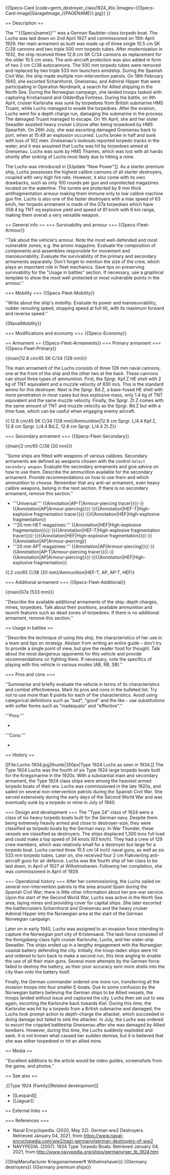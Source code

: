 {{Specs-Card
|code=germ_destroyer_class1924_iltis
|images={{Specs-Card-Image|GarageImage_{{PAGENAME}}.jpg}}
}}

== Description ==
<!-- ''In the first part of the description, cover the history of the ship's creation and military application. In the second part, tell the reader about using this ship in the game. Add a screenshot: if a beginner player has a hard time remembering vehicles by name, a picture will help them identify the ship in question.'' -->
The '''{{Specs|name}}''' was a German Raubtier-class torpedo boat. The Luchs was laid down on 2nd April 1927 and commissioned on 15th April 1929. Her main armament as built was made up of three single 10.5 cm SK C/28 cannons and two triple 500 mm torpedo tubes. After modernisation in 1932, the ship received three 12.8 cm SK C/34 cannons as replacement for the older 10.5 cm ones. The anti-aircraft protection was also added in form of two 2 cm C/38 autocannons. The 500 mm torpedo tubes were removed and replaced by two triple 533 mm launchers amidship. During the Spanish Civil War, the ship made multiple non-intervention patrols. On 18th February 1940, she escorted Scharnhorst, Gneisenau, and Admiral Hipper that were participating in Operation Nordmark, a search for Allied shipping in the North Sea. During the Norwegian campaign, she landed troops tasked with capturing Kristiansand and OdderØya Fortress. During the battle, on 9th April, cruiser Karlsruhe was sunk by torpedoes from British submarine HMS Truant, while Luchs managed to evade the torpedoes. After the evasion, Luchs went for a depth charge run, damaging the submarine in the process. The damaged Truant managed to escape. On 1th April, she and her sister Seeadler assisted heavy cruiser Lützow after being torpedoed by HMS Spearfish. On 26th July, she was escorting damaged Gneisenau back to port, when at 15:49 an explosion occurred. Luchs broke in half and sunk with loss of 102 men. Gneisenau's lookouts reported torpedo tracks in the water, and it was assumed that Luchs was hit by torpedoes aimed at Gneisenau. Luchs was sunk by HMS Thames, which was lost with all hands shortly after sinking of Luchs most likely due to hitting a mine.

The Luchs was introduced in [[Update "New Power"]]. As a starter premium ship, Luchs possesses the highest calibre cannons of all starter destroyers, coupled with very high fire rate. However, it also come with its own drawbacks, such as only 100 rounds per gun and unprotected magazines located on the waterline. The turrets are protected by 8 mm thick antifragmentation armour making them immune only to low calibre machine gun fire. Luchs is also one of the faster destroyers with a max speed of 63 km/h, her torpedo armament is made of the G7a torpedoes which have 358.4 kg TNT eq explosive yield and speed of 81 km/h with 6 km range, making them overall a very versatile weapon.

== General info ==
=== Survivability and armour ===
{{Specs-Fleet-Armour}}
<!-- ''Talk about the vehicle's armour. Note the most well-defended and most vulnerable zones, e.g. the ammo magazine. Evaluate the composition of components and assemblies responsible for movement and manoeuvrability. Evaluate the survivability of the primary and secondary armaments separately. Don't forget to mention the size of the crew, which plays an important role in fleet mechanics. Save tips on preserving survivability for the "Usage in battles" section. If necessary, use a graphical template to show the most well-protected or most vulnerable points in the armour.'' -->
''Talk about the vehicle's armour. Note the most well-defended and most vulnerable zones, e.g. the ammo magazine. Evaluate the composition of components and assemblies responsible for movement and manoeuvrability. Evaluate the survivability of the primary and secondary armaments separately. Don't forget to mention the size of the crew, which plays an important role in fleet mechanics. Save tips on preserving survivability for the "Usage in battles" section. If necessary, use a graphical template to show the most well-protected or most vulnerable points in the armour.''

=== Mobility ===
{{Specs-Fleet-Mobility}}
<!-- ''Write about the ship's mobility. Evaluate its power and manoeuvrability, rudder rerouting speed, stopping speed at full tilt, with its maximum forward and reverse speed.'' -->
''Write about the ship's mobility. Evaluate its power and manoeuvrability, rudder rerouting speed, stopping speed at full tilt, with its maximum forward and reverse speed.''

{{NavalMobility}}

=== Modifications and economy ===
{{Specs-Economy}}

== Armament ==
{{Specs-Fleet-Armaments}}
=== Primary armament ===
{{Specs-Fleet-Primary}}
<!-- ''Provide information about the characteristics of the primary armament. Evaluate their efficacy in battle based on their reload speed, ballistics and the capacity of their shells. Add a link to the main article about the weapon: <code><nowiki>{{main|Weapon name (calibre)}}</nowiki></code>. Broadly describe the ammunition available for the primary armament, and provide recommendations on how to use it and which ammunition to choose.'' -->
{{main|12.8 cm/45 SK C/34 (128 mm)}}

The main armament of the Luchs consists of three 128 mm naval cannons, one at the front of the ship and the other two at the back. These cannons can shoot three types of ammunition. First, the Sprgr. Kpf.Z HE shell with 2 kg of TNT equivalent and a muzzle velocity of 830 m/s. This is the standard ammo for this destroyer. Next is the Sprgr. Bd.Z, a base-fused HE shell with more penetration in most cases but less explosive mass, only 1.4 kg of TNT equivalent and the same muzzle velocity. Finally, the Sprgr. Zt.Z comes with the same amount of TNT and muzzle velocity as the Sprgr. Bd.Z but with a time fuse, which can be useful when engaging enemy aircraft.

{{:12.8 cm/45 SK C/34 (128 mm)/Ammunition|12.8 cm Sprgr. L/4.4 Kpf.Z, 12.8 cm Sprgr. L/4.4 Bd.Z, 12.8 cm Sprgr. L/4.4 Zt.Z}}

=== Secondary armament ===
{{Specs-Fleet-Secondary}}
<!-- ''Some ships are fitted with weapons of various calibres. Secondary armaments are defined as weapons chosen with the control <code>Select secondary weapon</code>. Evaluate the secondary armaments and give advice on how to use them. Describe the ammunition available for the secondary armament. Provide recommendations on how to use them and which ammunition to choose. Remember that any anti-air armament, even heavy calibre weapons, belong in the next section. If there is no secondary armament, remove this section.'' -->
{{main|2 cm/65 C/38 (20 mm)}}

''Some ships are fitted with weapons of various calibres. Secondary armaments are defined as weapons chosen with the control <code>Select secondary weapon</code>. Evaluate the secondary armaments and give advice on how to use them. Describe the ammunition available for the secondary armament. Provide recommendations on how to use them and which ammunition to choose. Remember that any anti-air armament, even heavy calibre weapons, belong in the next section. If there is no secondary armament, remove this section.''

* '''Universal:''' {{Annotation|AP-T|Armour-piercing tracer}}{{-}}{{Annotation|AP|Armour-piercing}}{{-}}{{Annotation|HEF-T|High-explosive fragmentation tracer}}{{-}}{{Annotation|HEF|High-explosive fragmentation}}
* '''20 mm HET magazines:''' {{Annotation|HEF|High-explosive fragmentation}}{{-}}{{Annotation|HEF-T|High-explosive fragmentation tracer}}{{-}}{{Annotation|HEF|High-explosive fragmentation}}{{-}}{{Annotation|AP|Armour-piercing}}
* '''20 mm APT magazines:''' {{Annotation|AP|Armour-piercing}}{{-}}{{Annotation|AP-T|Armour-piercing tracer}}{{-}}{{Annotation|AP|Armour-piercing}}{{-}}{{Annotation|HEF|High-explosive fragmentation}}

{{:2 cm/65 C/38 (20 mm)/Ammunition|HEF-T, AP, AP-T, HEF}}

=== Additional armament ===
{{Specs-Fleet-Additional}}
<!-- ''Describe the available additional armaments of the ship: depth charges, mines, torpedoes. Talk about their positions, available ammunition and launch features such as dead zones of torpedoes. If there is no additional armament, remove this section.'' -->
{{main|G7a (533 mm)}}

''Describe the available additional armaments of the ship: depth charges, mines, torpedoes. Talk about their positions, available ammunition and launch features such as dead zones of torpedoes. If there is no additional armament, remove this section.''

== Usage in battles ==
<!-- ''Describe the technique of using this ship, the characteristics of her use in a team and tips on strategy. Abstain from writing an entire guide – don't try to provide a single point of view, but give the reader food for thought. Talk about the most dangerous opponents for this vehicle and provide recommendations on fighting them. If necessary, note the specifics of playing with this vehicle in various modes (AB, RB, SB).'' -->
''Describe the technique of using this ship, the characteristics of her use in a team and tips on strategy. Abstain from writing an entire guide – don't try to provide a single point of view, but give the reader food for thought. Talk about the most dangerous opponents for this vehicle and provide recommendations on fighting them. If necessary, note the specifics of playing with this vehicle in various modes (AB, RB, SB).''

=== Pros and cons ===
<!-- ''Summarise and briefly evaluate the vehicle in terms of its characteristics and combat effectiveness. Mark its pros and cons in the bulleted list. Try not to use more than 6 points for each of the characteristics. Avoid using categorical definitions such as "bad", "good" and the like - use substitutions with softer forms such as "inadequate" and "effective".'' -->
''Summarise and briefly evaluate the vehicle in terms of its characteristics and combat effectiveness. Mark its pros and cons in the bulleted list. Try not to use more than 6 points for each of the characteristics. Avoid using categorical definitions such as "bad", "good" and the like - use substitutions with softer forms such as "inadequate" and "effective".''

'''Pros:'''

*

'''Cons:'''

*

== History ==
<!-- ''Describe the history of the creation and combat usage of the ship in more detail than in the introduction. If the historical reference turns out to be too long, take it to a separate article, taking a link to the article about the ship and adding a block "/History" (example: <nowiki>https://wiki.warthunder.com/(Ship-name)/History</nowiki>) and add a link to it here using the <code>main</code> template. Be sure to reference text and sources by using <code><nowiki><ref></ref></nowiki></code>, as well as adding them at the end of the article with <code><nowiki><references /></nowiki></code>. This section may also include the ship's dev blog entry (if applicable) and the in-game encyclopedia description (under <code><nowiki>=== In-game description ===</nowiki></code>, also if applicable).'' -->
[[File:Luchs-1934.jpg|thumb|350px|Type 1924 Luchs as seen in 1934.]]
The Type 1924 Luchs was the fourth of six Type 1924 large torpedo boats built for the Kriegsmarine in the 1920s. With a substantial main and secondary armament, the Type 1924 class ships were among the heaviest armed torpedo boats of their era. Luchs was commissioned in the late 1920s, and sailed on several non-intervention patrols during the Spanish Civil War. She served extensively during the early days of the Second World War and was eventually sunk by a torpedo or mine in July of 1940.

=== Design and development ===
The "Type 24" class of 1924 were a class of six heavy torpedo boats built for the German navy. Despite them being extremely heavily armed and close to destroyer-size, they were classified as torpedo boats by the German navy. In War Thunder, these vessels are classified as destroyers. The ships displaced 1,300 tons full load and could make a top speed of 34 knots (63 km/h). They had a crew of 129 crew members, which was relatively small for a destroyer but large for a torpedo boat. Luchs carried three 10.5 cm (4 inch) naval guns, as well as six 533 mm torpedo tubes. Later on, she received four 2 cm Flakvierling anti-aircraft guns for air defence. Luchs was the fourth ship of her class to be laid down, in April of 1927 at Wilhelmshaven. Following her completion, she was commissioned in April of 1929.

=== Operational history ===
After her commissioning, the Luchs sailed on several non-intervention patrols to the area around Spain during the Spanish Civil War; there is little other information about her pre-war service. Upon the start of the Second World War, Luchs was active in the North Sea area, laying mines and providing cover for capital ships. She later escorted the battlecruisers Scharnhorst and Gneisenau and the heavy cruiser Admiral Hipper into the Norwegian area at the start of the German Norwegian campaign.

Later on in early 1940, Luchs was assigned to an invasion force intending to capture the Norwegian port city of Kristensand. The task force consisted of the Konigsberg-class light cruiser Karlsruhe, Luchs, and her sister-ship Seeadler. The ships ended up in a lengthy engagement with the Norwegian coastal battery defending the city. Initially, the troop-laden ships were hit and ordered to turn back to make a second run, this time angling to enable the use of all their main guns. Several more attempts by the German force failed to destroy the battery, as their poor accuracy sent more shells into the city than onto the battery itself.

Finally, the German commander ordered one more run, transferring all the invasion troops into four smaller E-boats. Due to some confusion by the Norwegian battery believing the German ships to be Allied vessels, the troops landed without issue and captured the city. Luchs then set out to sea again, escorting the Karlsruhe back towards Kiel. During this time, the Karlsruhe was hit by a torpedo from a British submarine and damaged; the Luchs took prompt action to depth-charge the attacker, which succeeded in doing damage but failed to sink the attacker. In July, the Luchs was ordered to escort the crippled battleship Gneisenau after she was damaged by Allied bombers. However, during this time, the Luchs suddenly exploded and sank. It is not known what caused her sudden demise, but it is believed that she was either torpedoed or hit an allied mine.

== Media ==
<!-- ''Excellent additions to the article would be video guides, screenshots from the game, and photos.'' -->
''Excellent additions to the article would be video guides, screenshots from the game, and photos.''

== See also ==
<!-- ''Links to articles on the War Thunder Wiki that you think will be useful for the reader, for example:''
* ''reference to the series of the ship;''
* ''links to approximate analogues of other nations and research trees.'' -->

;[[Type 1924 (Family)|Related development]]
* [[Leopard]]
* [[Jaguar]]

== External links ==
<!-- ''Paste links to sources and external resources, such as:''
* ''topic on the official game forum;''
* ''other literature.'' -->

=== References ===

* Naval Encyclopedia. (2020, May 22). German ww2 Destroyers. Retrieved January 04, 2021, from <nowiki>https://www.naval-encyclopedia.com/ww2/nazi-germany/german-destroyers-of-ww2</nowiki>
* NAVYPEDIA. (2007). 1924 Type Torpedo Boats. Retrieved January 04, 2021, from <nowiki>http://www.navypedia.org/ships/germany/ger_tb_1924.htm</nowiki>

{{ShipManufacturer Kriegsmarinewerft Wilhelmshaven}}
{{Germany destroyers}}
{{Germany premium ships}}